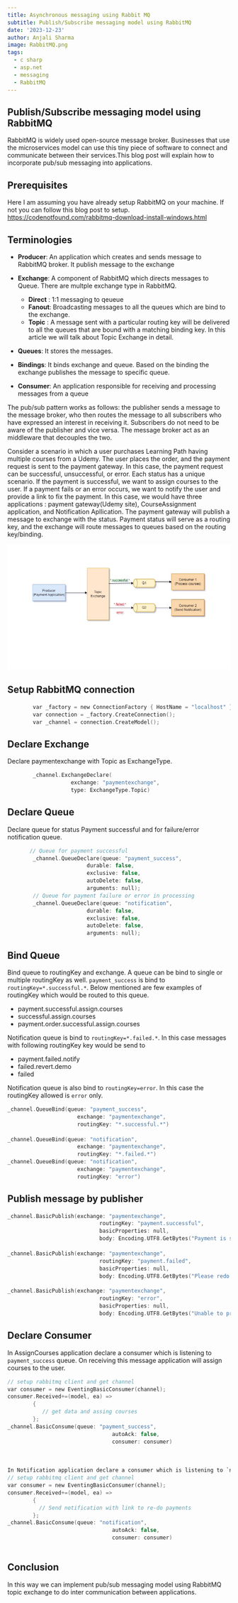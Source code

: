 ```yaml
---
title: Asynchronous messaging using Rabbit MQ 
subtitle: Publish/Subscribe messaging model using RabbitMQ
date: '2023-12-23'
author: Anjali Sharma
image: RabbitMQ.png
tags:
  - c sharp
  - asp.net
  - messaging
  - RabbitMQ
---
```


## Publish/Subscribe messaging model using RabbitMQ

RabbitMQ is widely used open-source message broker. Businesses that use the microservices model can use this tiny piece of software to connect and communicate between their services.This blog post will explain how to incorporate pub/sub messaging into applications.

## Prerequisites

Here I am assuming you have already setup RabbitMQ on your machine. If not you can follow this blog post to setup.
https://codenotfound.com/rabbitmq-download-install-windows.html

## Terminologies
- **Producer**: An application which creates and sends message to RabbitMQ broker. It publish message to the exchange
- **Exchange**: A component of RabbitMQ which directs messages to Queue. There are multple exchange type in RabbitMQ. 
     - **Direct** : 1:1 messaging to qeueue
     - **Fanout**: Broadcasting messages to all the queues which are bind to the exchange.
     - **Topic** : A message sent with a particular routing key will be delivered to all the queues that are bound with a matching binding key. In this article we will talk about Topic Exchange in detail.

- **Queues**: It stores the messages.
- **Bindings**: It binds exchange and queue. Based on the binding the exchange publishes the message to specific queue. 
- **Consumer**: An application responsible for receiving and processing messages from a queue

The pub/sub pattern works as follows: the publisher sends a message to the message broker, who then routes the message to all subscribers who have expressed an interest in receiving it. Subscribers do not need to be aware of the publisher and vice versa. The message broker act as an middleware that decouples the two.

Consider a scenario in which a user purchases Learning Path having multiple courses from a Udemy. The user places the order, and the payment request is sent to the payment gateway.
In this case, the payment request can be successful, unsuccessful, or error. Each status has a unique scenario. If the payment is successful, we want to assign courses to the user. If a payment fails or an error occurs, we want to notify the user and provide a link to fix the payment. In this case, we would have three applications : payment gateway(Udemy site), CourseAssignment application, and Notification Apllication.
The payment gateway will publish a message to exchange with the status. Payment status will serve as a routing key, and the exchange will route messages to queues based on the routing key/binding.

![RabbitMQ](RabbitMQ.png)

## Setup RabbitMQ connection

```c sharp:PaymentGateway.cs
        var _factory = new ConnectionFactory { HostName = "localhost" };           
        var connection = _factory.CreateConnection();                                
        var _channel = connection.CreateModel();                                          
```
## Declare Exchange

Declare paymentexchange with Topic as ExchangeType.

```c sharp:PaymentGateway.cs
        _channel.ExchangeDeclare(
                    exchange: "paymentexchange",
                    type: ExchangeType.Topic)
```

## Declare Queue

Declare queue for status Payment successful and for failure/error notification queue. 

```c sharp:PaymentGateway.cs
       // Queue for payment successful
        _channel.QueueDeclare(queue: "payment_success",
                         durable: false,
                         exclusive: false,
                         autoDelete: false,
                         arguments: null);
        // Queue for payment failure or error in processing
        _channel.QueueDeclare(queue: "notification",
                         durable: false,
                         exclusive: false,
                         autoDelete: false,
                         arguments: null);
```
## Bind Queue

Bind queue to routingKey and exchange. A queue can be bind to single or multiple routingKey as well. 
`payment_success` is bind to `routingKey=*.successful.*`. Below mentioned are few examples of routingKey which would be routed to this queue.
- payment.successful.assign.courses
- successful.assign.courses
- payment.order.successful.assign.courses

Notification queue is bind to `routingKey=*.failed.*`. In this case messages with following routingKey key would be send to 
- payment.failed.notify
- failed.revert.demo
- failed

Notification queue is also bind to `routingKey=error`. In this case the routingKey allowed is `error` only.

```c sharp:PaymentGateway.cs
_channel.QueueBind(queue: "payment_success",
                      exchange: "paymentexchange",
                      routingKey: "*.successful.*")

_channel.QueueBind(queue: "notification",
                      exchange: "paymentexchange",
                      routingKey: "*.failed.*")
_channel.QueueBind(queue: "notification",
                      exchange: "paymentexchange",
                      routingKey: "error")
```
## Publish message by publisher 

```c sharp:PaymentGateway.cs
_channel.BasicPublish(exchange: "paymentexchange",
                             routingKey: "payment.successful",
                             basicProperties: null,
                             body: Encoding.UTF8.GetBytes("Payment is successful process courses"))

_channel.BasicPublish(exchange: "paymentexchange",
                             routingKey: "payment.failed",
                             basicProperties: null,
                             body: Encoding.UTF8.GetBytes("Please redo the payment"));

_channel.BasicPublish(exchange: "paymentexchange",
                             routingKey: "error",
                             basicProperties: null,
                             body: Encoding.UTF8.GetBytes("Unable to process payments"));

```  
## Declare Consumer
In AssignCourses application declare a consumer which is listening to `payment_success` queue. On receiving this message application will assign courses to the user.
```c sharp: AssignCourses.cs
// setup rabbitmq client and get channel
var consumer = new EventingBasicConsumer(channel);
consumer.Received+=(model, ea) =>
        {
           // get data and assing courses
        };
_channel.BasicConsume(queue: "payment_success",
                                 autoAck: false,
                                 consumer: consumer)
      
```

```c sharp: NotificationApp.cs

In Notification application declare a consumer which is listening to `notification` queue. On receiving message on payment failure or error, this will notify user with link to re-do payment for order.
// setup rabbitmq client and get channel
var consumer = new EventingBasicConsumer(channel);
consumer.Received+=(model, ea) =>
        {
          // Send notification with link to re-do payments
        };
_channel.BasicConsume(queue: "notification",
                                 autoAck: false,
                                 consumer: consumer)
      
```
## Conclusion

In this way we can implement pub/sub messaging model using RabbitMQ  topic exchange to do inter communication between applications. 

